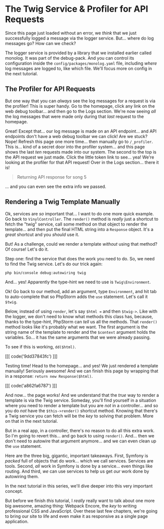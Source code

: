 # The Twig Service & Profiler for API Requests

Since this page just loaded without an error, we *think* that we just successfully
logged a message via the logger service. But... where do log messages go? How
can we check?

The logger service is provided by a library that we installed earlier called monolog.
It was part of the debug-pack. And you can control its configuration inside the
`config/packages/monolog.yaml` file, including *where* log messages are logged to,
like which file. We'll focus more on config in the next tutorial.

## The Profiler for API Requests

But one way that you can *always* see the log messages for a request is via the
profiler! This is super handy. Go to the homepage, click any link on the web debug
toolbar... and then go to the Logs section. We're now seeing *all* the log messages
that were made only during that *last* request to the homepage.

Great! Except that... our log message is made on an API endpoint... and API
endpoints don't have a web debug toolbar we can click! Are we stuck? Nope!
Refresh this page one more time... then manually go to `/_profiler`. This is... kind
of a secret door into the profiler system... and this page shows the last *ten*
requests made into our system. The second to the top is the API request we just
made. Click the little token link to see... yea! We're looking at the profiler for
that API request! Over in the Logs section... there it is!

> Returning API response for song 5

... and you can even see the extra info we passed.

## Rendering a Twig Template Manually

Ok, services are *so* important that... I want to do one more quick example.
Go back to `VinylController`. The `render()` method is *really* just a shortcut to
fetch the "twig" service, call some method on that object to render the template...
and then put the final HTML string into a `Response` object. It's a *great* shortcut
and you *should* use it.

But! As a challenge, could we render a template *without* using that method?
Of course! Let's do it.

Step one: find the service that does the work you need to do. So, we need to find
the Twig service. Let's do our trick again:

```terminal
php bin/console debug:autowiring twig
```

And... yes! Apparently the type-hint we need to use is `Twig\Environment`.

Ok! Go back to our method, add an argument, type `Environment`, and hit tab to
auto-complete that so PhpStorm adds the `use` statement. Let's call it `$twig`.

Below, instead of using `render`, let's say `$html =` and then `$twig->`. Like
with the logger, we don't need to know what methods this class has, because, thanks
to the type-hint, PhpStorm can *tell* us all the methods. That `render()` method
looks like it's probably what we want. The first argument is the string name of the
template to render and the `$context` argument holds the variables. So... it has
the same arguments that we were already passing.

To see if this is working, `dd($html)`.

[[[ code('9dd37843fc') ]]]

Testing time! Head to the homepage... and yes! We just rendered a template manually!
Seriously awesome! And we can finish this page by wrapping that in a response:
`return new Response($html)`.

[[[ code('a862fa6787') ]]]

And now... the page works! And we understand that the *true* way to render a template
is via the Twig service. Someday, you'll find yourself in a situation where you
need to render a template but you are *not* in a controller... and so you do
*not* have the `$this->render()` shortcut method. Knowing that there's a Twig
service you can fetch will be the *key* to solving that problem. More on that in
the next tutorial.

But in a real app, in a controller, there's no reason to do all this extra work.
So I'm going to revert this... and go back to using `render()`. And... then we
don't need to autowire that argument anymore... and we can even clean up the
`use` statement.

Here are the three big, gigantic, important takeaways. First, Symfony is *packed*
full of objects that do work... which we call services. Services are tools. Second,
*all* work in Symfony is done by a service... even things like routing. And third,
*we* can use services to help us get *our* work done by autowiring them.

In the next tutorial in this series, we'll dive deeper into this very important
concept.

But before we finish *this* tutorial, I *really* really want to talk about one more
big awesome, amazing thing: Webpack Encore, the *key* to writing professional CSS
and JavaScript. Over these last few chapters, we're going to bring our site to life
and even make it as responsive as a single page application.
